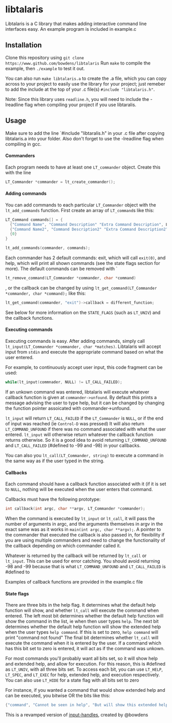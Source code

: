 # libtalaris

Libtalaris is a C library that makes adding interactive command line interfaces easy. An example program is included in example.c

## Installation

Clone this repository using `git clone https://www.github.com/bowdens/libtalaris`
Run `make` to compile the example, then `./example` to test it out.

You can also run `make libtalaris.a` to create the .a file, which you can copy across to your project to easily use the library for your project; just remeber to add the include at the top of your .c file(s) `#include "libtalaris.h"`.

Note: Since this library uses `readline.h`, you will need to include the -lreadline flag when compiling your project if you use libtaralis.

## Usage

Make sure to add the line `#include "libtaralis.h" in your .c file after copying libtalaris.a into your folder. Also don't forget to use the -lreadline flag when compiling in gcc.

#### Commanders
Each program needs to have at least one `LT_commander` object. Create this with the line 
```c
LT_Commander *commander = lt_create_commander();
```

#### Adding commands
You can add commands to each particular `LT_Commander` object with the `lt_add_commands` function. First create an array of `LT_command`s like this:
```c
LT_Command commands[] = {
  {"Command Name", "Command Description" "Extra Command Description", LT_UNIV, callback_function, NULL},
  {"Command Name2", "Command Description2" "Extra Command Description2", LT_UNIV, callback_function2, NULL},
  {0}
}

lt_add_commands(commander, commands);
```

Each commander has 2 default commands: exit, which will call `exit(0)`, and help, which will print all shown commands (see the state flags section for more).
The default commands can be removed with `
```c
lt_remove_command(LT_Commander *commander, char *command)
```
, or the callback can be changed by using `lt_get_command(LT_Commander *commander, char *command);` like this:
```c
lt_get_command(commander, "exit")->callback = different_function;
```

See below for more information on the `STATE_FLAGS` (such as `LT_UNIV`) and the callback functions.

#### Executing commands

Executing commands is easy. After adding commands, simply call `lt_input(LT_Commander *commander, char *matches)`. 
Libtalaris will accept input from `stdin` and execute the appropriate command based on what the user entered.

For example, to continuously accept user input, this code fragment can be used:
```c
while(lt_input(commnader, NULL) != LT_CALL_FAILED);
```
If an unkown command was entered, libtalaris will execute whatever callback function is given at `commander->unfound`. By default this prints a message advising the user to type help, but it can be changed by changing the function pointer assoicated with commander->unfound.

`lt_input` will return `LT_CALL_FAILED` if the `LT_Commander` is `NULL`, or if the end of input was reached (ie `Control-D` was pressed)
It will also return `LT_COMMAND_UNFOUND` if there was no command associated with what the user entered.
`lt_input` will otherwise return whatever the callback function returns otherwise. So it is a good idea to avoid returning `LT_COMMAND_UNFOUND` and `LT_CALL_FAILED` (#defined to -99 and -98) in your callbacks.

You can also you `lt_call(LT_Commander, string)` to execute a command in the same way as if the user typed in the string.

#### Callbacks
Each command should have a callback function associated with it (if it is set to `NULL`, nothing will be executed when the user enters that command.

Callbacks must have the following prototype:
```c
int callback(int argc, char **argv, LT_Commander *commander);
```

When the command is executed by `lt_input` or `lt_call`, it will pass the number of arguments in argc, and the arguments themselves in argv in the exact same was as it works in `main(int argc, char **argv);`.
A pointer to the commander that executed the callback is also passed in, for flexibility if you are using multiple commanders and need to change the functionality of the callback depending on which commander called it.

Whatever is returned by the callback will be returned by `lt_call` or `lt_input`. This can be used for error catching. You should avoid returning -98 and -99 because that is what `LT_COMMAND_UNFOUND` and `LT_CALL_FAILED` is #defined to

Examples of callback functions are provided in the example.c file

#### State flags
There are three bits in the help flag. It determines what the default help function will show, and whether `lt_call` will execute the command when entered.
The left most bit determines whether the default help function will show the command in the list, ie when then user types `help`.
The next bit determines whether the default help function will show the extended help when the user types `help command`. If this is set to zero, `help command` will print "command not found"
The final bit determines whether `lt_call` will execute the command when it is entered by the user. If a command which has this bit set to zero is entered, it will act as if the command was unkown.

For most commands you'll probably want all bits set, so it will show help and extended help, and allow for execution. For this reason, this is #defined as `LT_UNIV`, with all three bits set.
To access each bit, you can use `LT_HELP`, `LT_SPEC`, and `LT_EXEC` for help, extended help, and execution respectively. You can also use `LT_HIDE` for a state flag with all bits set to zero

For instance, if you wanted a command that would show extended help and can be executed, you bitwise OR the bits like this:
```c
{"command", "Cannot be seen in help", "But will show this extended help if 'help command' is run", LT_SPEC | LT_EXEC, callback, NULL}
```



This is a revamped version of [input-handles](https://www.github.com/bowdens/input-handler), created by @bowdens
